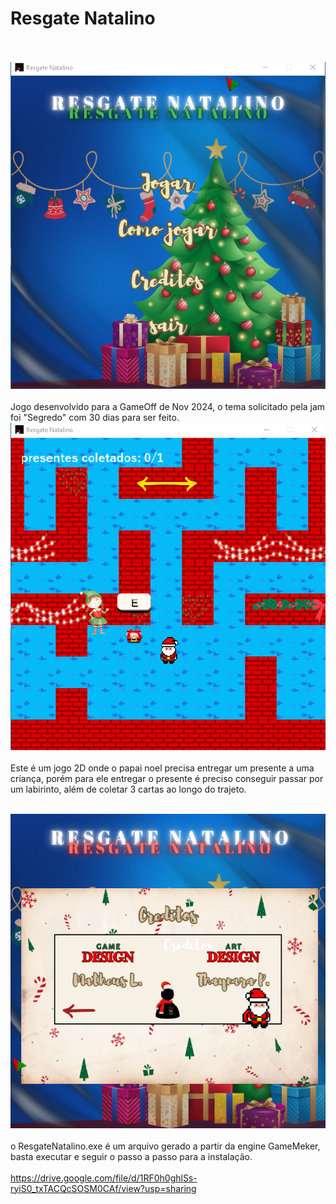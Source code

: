 # Resgate Natalino


<br><br>
![logo_ResgateNatalino](https://github.com/MatheusLastoria/ResgateNatalino/blob/main/Logo_ResgateNatalino.png)
<br><br>
Jogo desenvolvido para a GameOff de Nov 2024, o tema solicitado pela jam foi "Segredo" com 30 dias para ser feito.
![logo_ResgateNatalino](https://github.com/MatheusLastoria/ResgateNatalino/blob/main/ResgateNatalino_Jogar.png)
<br><br>
Este é um jogo 2D onde o papai noel precisa entregar um presente a uma criança, porém para ele entregar o presente 
é preciso conseguir passar por um labirinto, além de coletar 3 cartas ao longo do trajeto.
<br><br>

![logo_ResgateNatalino](https://github.com/MatheusLastoria/ResgateNatalino/blob/main/ResgateNatalino_creditos.png)
<br><br>
o ResgateNatalino.exe é um arquivo gerado a partir da engine GameMeker, basta executar e seguir o passo a passo para a instalação.
<br><br>
https://drive.google.com/file/d/1RF0h0ghlSs-ryiS0_txTACQcSOSM0CAf/view?usp=sharing
